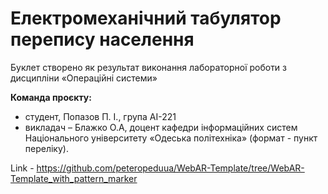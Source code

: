 # Електромеханічний табулятор перепису населення
Буклет створено як результат виконання лабораторної роботи з дисципліни «Операційні системи»

**Команда проєкту:**
+ студент, Попазов П. І., група АІ-221
+ викладач – Блажко О.А, доцент кафедри інформаційних систем Національного університету «Одеська політехніка» (формат - пункт переліку).

Link - https://github.com/peteropeduua/WebAR-Template/tree/WebAR-Template_with_pattern_marker
